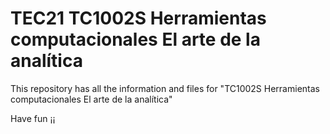 # TEC21 TC1002S Herramientas computacionales El arte de la analítica

This repository has all the information and files for "TC1002S Herramientas computacionales El arte de la analítica"

Have fun ¡¡
